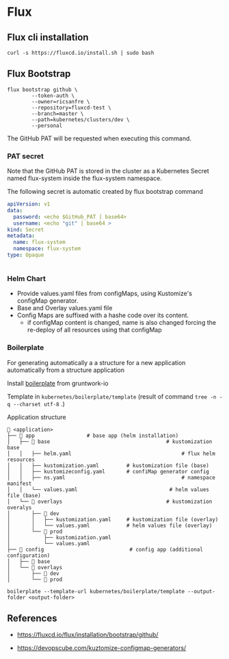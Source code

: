 


# Flux


## Flux cli installation

```shell
curl -s https://fluxcd.io/install.sh | sudo bash
```


## Flux Bootstrap

```shell
flux bootstrap github \
		--token-auth \
		--owner=ricsanfre \
		--repository=fluxcd-test \
		--branch=master \
		--path=kubernetes/clusters/dev \
		--personal
```

The GitHub PAT will be requested when executing this command.


### PAT secret
Note that the GitHub PAT is stored in the cluster as a Kubernetes Secret named flux-system inside the flux-system namespace.

The following secret is automatic created by flux bootstrap command

```yaml
apiVersion: v1
data:
  password: <echo $GitHub_PAT | base64>
  username: <echo "git" | base64 >
kind: Secret
metadata:
  name: flux-system
  namespace: flux-system
type: Opaque



```

### Helm Chart

- Provide values.yaml files from configMaps, using Kustomize's configMap generator.
- Base and Overlay values.yaml file
- Config Maps are suffixed with a hashe code over its content.
	- if configMap content is changed, name is also changed forcing the re-deploy of all resources using that configMap 

### Boilerplate



For generating automatically a a structure for a new application automatically from a structure application

Install [boilerplate](https://github.com/gruntwork-io/boilerplate) from gruntwork-io


Template in `kubernetes/boilerplate/template` (result of command `tree -n -q --charset utf-8` .)


Application structure

```shell
📁 <application>         
├── 📁 app                 # base app (helm installation)
│   ├── 📁 base   									# kustomization base
│   │   ├── helm.yaml									 # flux helm resources
│   │   ├── kustomization.yaml         # kustomization file (base)
│   │   ├── kustomizeconfig.yaml       # confiMap generator config
│   │   ├── ns.yaml										 # namespace manifest
│   │   └── values.yaml								 # helm values file (base)
│   └── 📁 overlays									# kustomization overalys
│       ├── 📁 dev
│       │   ├── kustomization.yaml     # kustomization file (overlay)
│       │   └── values.yaml            # helm values file (overlay)
│       └── 📁 prod
│           ├── kustomization.yaml
│           └── values.yaml
├── 📁 config 							# config app (additional configuration)
│   ├── 📁 base
│   └── 📁 overlays
│       ├── 📁 dev
│       └── 📁 prod
```



```shell
boilerplate --template-url kubernetes/boilerplate/template --output-folder <output-folder>

```


## References

- https://fluxcd.io/flux/installation/bootstrap/github/

- https://devopscube.com/kuztomize-configmap-generators/